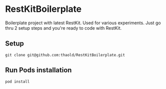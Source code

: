 # RestKitBoilerplate

Boilerplate project with latest RestKit. Used for various experiments.
Just go thru 2 setup steps and you're ready to code with RestKit.

## Setup

```shell
git clone git@github.com:thaold/RestKitBoilerplate.git
```

## Run Pods installation
```shell
pod install
```
